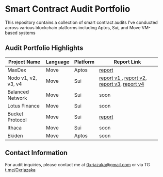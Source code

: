 # Smart Contract Audit Portfolio

This repository contains a collection of smart contract audits I've conducted across various blockchain platforms including Aptos, Sui, and Move VM-based systems

## Audit Portfolio Highlights

| Project Name | Language | Platform | Report Link |
|-------------|----------|----------|------------|
| MaxDex | Move | Aptos | [report](https://hashlock.com/wp-content/uploads/2025/08/Max-Smart-Contract-Audit-Report-Final-Report-v4.pdf) |
| Nodo v1, v2, v3, v4 | Move | Sui | [report v1 ](https://hashlock.com/wp-content/uploads/2025/06/Nodo-Smart-Contract-Audit-Report-Final-Report-v3.pdf), [report v2](https://hashlock.com/wp-content/uploads/2025/06/Nodo-2nd-Smart-Contract-Audit-Report-Final-Report-v1.pdf), [report v3](https://hashlock.com/wp-content/uploads/2025/06/Nodo-3rd-Smart-Contract-Audit-Report-Final-Report-v1.pdf), [report v4](https://hashlock.com/wp-content/uploads/2025/06/Nodo-4th-Smart-Contract-Audit-Report-Final-Report-v1.pdf) |
| Balanced Network | Move | Sui | soon |
| Lotus Finance | Move | Sui | soon |
| Bucket Protocol | Move | Sui | [report](https://github.com/Bucket-Protocol/Audit/blob/main/BucketV2/Hashlock_Bucket_V2_Report_Final_Report.pdf) |
| Ithaca | Move | Sui | soon |
| Ekiden | Move | Aptos | soon |

## Contact Information

For audit inquiries, please contact me at [0xriazaka@gmail.com](mailto:0xriazaka@gmail.com)
or via TG [t.me/Oxriazaka](https://t.me/Oxriazaka)

